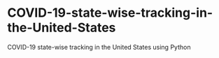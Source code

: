 # COVID-19-state-wise-tracking-in-the-United-States
COVID-19 state-wise tracking in the United States using Python
